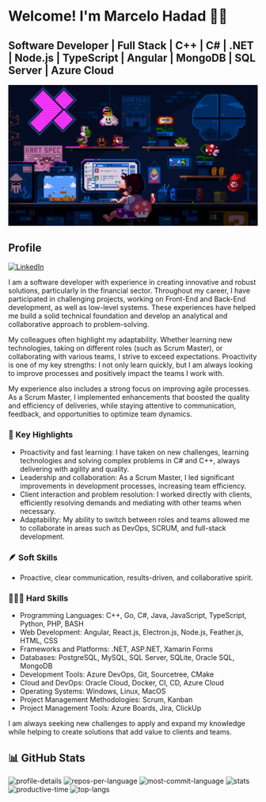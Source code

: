 # Welcome! I'm Marcelo Hadad ✌🏼
## Software Developer | Full Stack | C++ | C# | .NET | Node.js | TypeScript | Angular | MongoDB | SQL Server | Azure Cloud

![X-Team Background Theme](assets/marioXTeam.gif)

## Profile

[![LinkedIn](https://img.shields.io/badge/-LinkedIn-%230077B5?style=for-the-badge&logo=linkedin&logoColor=white)](https://www.linkedin.com/in/MarceloHadad/)

I am a software developer with experience in creating innovative and robust solutions, particularly in the financial sector. Throughout my career, I have participated in challenging projects, working on Front-End and Back-End development, as well as low-level systems. These experiences have helped me build a solid technical foundation and develop an analytical and collaborative approach to problem-solving.

My colleagues often highlight my adaptability. Whether learning new technologies, taking on different roles (such as Scrum Master), or collaborating with various teams, I strive to exceed expectations. Proactivity is one of my key strengths: I not only learn quickly, but I am always looking to improve processes and positively impact the teams I work with.

My experience also includes a strong focus on improving agile processes. As a Scrum Master, I implemented enhancements that boosted the quality and efficiency of deliveries, while staying attentive to communication, feedback, and opportunities to optimize team dynamics.

### 🌟 Key Highlights

- Proactivity and fast learning: I have taken on new challenges, learning technologies and solving complex problems in C# and C++, always delivering with agility and quality.
- Leadership and collaboration: As a Scrum Master, I led significant improvements in development processes, increasing team efficiency.
- Client interaction and problem resolution: I worked directly with clients, efficiently resolving demands and mediating with other teams when necessary.
- Adaptability: My ability to switch between roles and teams allowed me to collaborate in areas such as DevOps, SCRUM, and full-stack development.

### 🪶 Soft Skills

- Proactive, clear communication, results-driven, and collaborative spirit.

### 👨🏻‍💻 Hard Skills

- Programming Languages: C++, Go, C#, Java, JavaScript, TypeScript, Python, PHP, BASH
- Web Development: Angular, React.js, Electron.js, Node.js, Feather.js, HTML, CSS
- Frameworks and Platforms: .NET, ASP.NET, Xamarin Forms
- Databases: PostgreSQL, MySQL, SQL Server, SQLite, Oracle SQL, MongoDB
- Development Tools: Azure DevOps, Git, Sourcetree, CMake
- Cloud and DevOps: Oracle Cloud, Docker, CI, CD, Azure Cloud
- Operating Systems: Windows, Linux, MacOS
- Project Management Methodologies: Scrum, Kanban
- Project Management Tools: Azure Boards, Jira, ClickUp

I am always seeking new challenges to apply and expand my knowledge while helping to create solutions that add value to clients and teams.

## 📊 GitHub Stats

![profile-details](https://github-profile-summary-cards.vercel.app/api/cards/profile-details?username=MarceloHadad&theme=gotham)
![repos-per-language](https://github-profile-summary-cards.vercel.app/api/cards/repos-per-language?username=MarceloHadad&theme=gotham)
![most-commit-language](https://github-profile-summary-cards.vercel.app/api/cards/most-commit-language?username=MarceloHadad&theme=gotham)
![stats](https://github-profile-summary-cards.vercel.app/api/cards/stats?username=MarceloHadad&theme=gotham)
![productive-time](https://github-profile-summary-cards.vercel.app/api/cards/productive-time?username=MarceloHadad&theme=gotham&utcOffset=-3)
![top-langs](https://github-readme-stats-git-masterrstaa-rickstaa.vercel.app/api/top-langs/?username=MarceloHadad&langs_count=8&theme=gotham)
